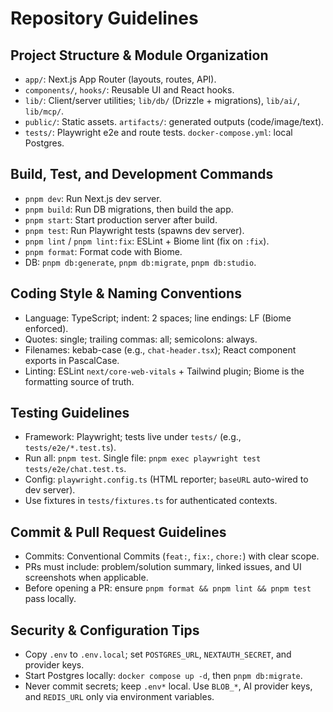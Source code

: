 # Repository Guidelines

## Project Structure & Module Organization
- `app/`: Next.js App Router (layouts, routes, API).
- `components/`, `hooks/`: Reusable UI and React hooks.
- `lib/`: Client/server utilities; `lib/db/` (Drizzle + migrations), `lib/ai/`, `lib/mcp/`.
- `public/`: Static assets. `artifacts/`: generated outputs (code/image/text).
- `tests/`: Playwright e2e and route tests. `docker-compose.yml`: local Postgres.

## Build, Test, and Development Commands
- `pnpm dev`: Run Next.js dev server.
- `pnpm build`: Run DB migrations, then build the app.
- `pnpm start`: Start production server after build.
- `pnpm test`: Run Playwright tests (spawns dev server).
- `pnpm lint` / `pnpm lint:fix`: ESLint + Biome lint (fix on `:fix`).
- `pnpm format`: Format code with Biome.
- DB: `pnpm db:generate`, `pnpm db:migrate`, `pnpm db:studio`.

## Coding Style & Naming Conventions
- Language: TypeScript; indent: 2 spaces; line endings: LF (Biome enforced).
- Quotes: single; trailing commas: all; semicolons: always.
- Filenames: kebab-case (e.g., `chat-header.tsx`); React component exports in PascalCase.
- Linting: ESLint `next/core-web-vitals` + Tailwind plugin; Biome is the formatting source of truth.

## Testing Guidelines
- Framework: Playwright; tests live under `tests/` (e.g., `tests/e2e/*.test.ts`).
- Run all: `pnpm test`. Single file: `pnpm exec playwright test tests/e2e/chat.test.ts`.
- Config: `playwright.config.ts` (HTML reporter; `baseURL` auto-wired to dev server).
- Use fixtures in `tests/fixtures.ts` for authenticated contexts.

## Commit & Pull Request Guidelines
- Commits: Conventional Commits (`feat:`, `fix:`, `chore:`) with clear scope.
- PRs must include: problem/solution summary, linked issues, and UI screenshots when applicable.
- Before opening a PR: ensure `pnpm format && pnpm lint && pnpm test` pass locally.

## Security & Configuration Tips
- Copy `.env` to `.env.local`; set `POSTGRES_URL`, `NEXTAUTH_SECRET`, and provider keys.
- Start Postgres locally: `docker compose up -d`, then `pnpm db:migrate`.
- Never commit secrets; keep `.env*` local. Use `BLOB_*`, AI provider keys, and `REDIS_URL` only via environment variables.

